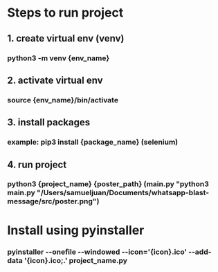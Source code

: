 # Steps to run project
## 1. create virtual env (venv)
### python3 -m venv {env_name}
## 2. activate virtual env
### source {env_name}/bin/activate
## 3. install packages
### example: pip3 install {package_name} (selenium)
## 4. run project
### python3 {project_name} {poster_path} (main.py "python3 main.py "/Users/samueljuan/Documents/whatsapp-blast-message/src/poster.png")

# Install using pyinstaller
### pyinstaller --onefile --windowed --icon='{icon}.ico' --add-data '{icon}.ico;.' project_name.py